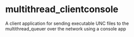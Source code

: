 # multithread_clientconsole
A client application for sending executable UNC files to the multithread_queuer over the network using a console app
